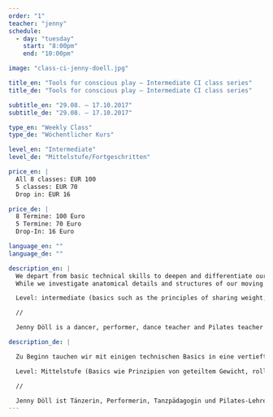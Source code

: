 ```yaml
---
order: "1"
teacher: "jenny"
schedule:
  - day: "tuesday"
    start: "8:00pm"
    end: "10:00pm"

image: "class-ci-jenny-doell.jpg"

title_en: "Tools for conscious play – Intermediate CI class series"
title_de: "Tools for conscious play – Intermediate CI class series"

subtitle_en: "29.08. – 17.10.2017"
subtitle_de: "29.08. – 17.10.2017"

type_en: "Weekly Class"
type_de: "Wöchentlicher Kurs"

level_en: "Intermediate"
level_de: "Mittelstufe/Fortgeschritten"

price_en: |
  All 8 classes: EUR 100      
  5 classes: EUR 70    
  Drop in: EUR 16

price_de: |
  8 Termine: 100 Euro    
  5 Termine: 70 Euro    
  Drop-In: 16 Euro

language_en: ""
language_de: ""

description_en: |
  We depart from basic technical skills to deepen and differentiate our perception of our own and our partners’ bodies. From there we broaden our spectrum of possibilities for improvised contact dances by either exploring different principles for moving together or working with set pathways.
  While we investigate anatomical details and structures of our moving bodies – alone and in contact – we develop our CI-practice towards a greater ease in dealing with all sorts of physical challenges. Technique is important for me not as an end in itself, but as a tool for supporting our never ending journey towards (more) freedom of choice – in the dance as well as ideally in daily life. We will mix the technical inquiry with some profound silliness and playful curiosity. Sweaty and wild dances and precision don’t have to be opposites! Come prepared for some concentrated play and you probably get a chance to experience yourself as having/being a moving, sensing, feeling and expressing body in a fresh and new way and find satisfying as well as interesting dances.  

  Level: intermediate (basics such as the principles of sharing weight, rolling point of contact or feeling comfortable supporting 100% weight of another person on low and medium level should be there). If you are insecure about your level of experience, but think that sounds so much fun that you want to do it, get in touch with me.    

  //  

  Jenny Döll is a dancer, performer, dance teacher and Pilates teacher and holds a degree in movement- and music education. She has been practicing CI for over 15 years, has taught in Freiburg, Berlin, and in CI-festivals in Germany and Romania, is a co-initiator of the Contact Improvisation Collective Freiburg and a co-founded the Berlin Underscore Group. Besides Contact Improvisation she practices release-based techniques, instant composition, and is inspired by various somatic practices. She sees the body as a medium for experience of the self and the world: With the body we interact with our environment which generates information which then generates further interactions. In daily life these interactions are mainly used for the purpose of functioning and mostly happen unconsciously whereas in dance (or art in general) they can become expressions of freedom. In her recent work she is exploring Contact Improvisation in performance as well as the meeting of improvised dance and improvised music in collective instant composition.  

description_de: |

  Zu Beginn tauchen wir mit einigen technischen Basics in eine vertiefte Körperwahrnehmung ein und differenzieren das Spüren unseres eigenen Körpers sowie das unserer Partner*innen. Von dort aus erweitern wir das Spektrum unserer Möglichkeiten für den CI-Tanz, indem wir verschiedene Prinzipien, sich gemeinsam zu bewegen, entweder durch feste Bewegungsfolgen oder mit offeneren Aufgabenstellungen erkunden. Während wir anatomischen Details nachspüren und die Architektur unseres Körpers – allein und in Kontakt mit anderen Körpern – erkunden entwickeln wir unsere CI-Praxis hin zu einer größeren Leichtigkeit im Umgang mit verschiedenen Arten von physischer Herausforderung. Technik ist für mich kein Selbstzweck sondern dient als Werkzeug, um Vielfalt zu unterstützen und unsere Entscheidungsfreiheit zu erweitern – im Tanz wie idealerweise ebenso im Alltag. Wir vermengen die technische Erkundung mit einer guten Portion profundem Blödsinn und verspielter Neugier. Wilde, verschwitzte Tänze und Präzision müssen kein Gegensatz sein! Kommt mit einer Offenheit für konzentriertes Spiel und erlebt es ein/en bewegten, spürenden, ausdrucksvollen Körper zu haben/zu sein und eine frische Tanzerfahrung mitzunehmen.  

  Level: Mittelstufe (Basics wie Prinzipien von geteiltem Gewicht, rollendem Kontaktpunkt oder sich sicher fühlen in der niedrigen bis mittleren Ebene das volle Gewicht eines Partners zu unterstützen sollten vorhanden sein). Solltest du bezüglich deines Erfahrungslevels unsicher sein, aber sehr gern mitmachen wollen, kontaktiere mich gern.   

  //  

  Jenny Döll ist Tänzerin, Performerin, Tanzpädagogin und Pilates-Lehrerin und hat ein Diplom in Musik-und Bewegungserziehung. Sie praktiziert CI seit über 15 Jahren, unterrichtete in Freiburg, Berlin, auf CI-Festivals in Deutschland und Rumänien, ist Mitinitiatorin des Contact Improvisation Kollektivs Freiburg, und der Berliner Underscore-Gruppe. Neben Contact Improvisation praktiziert sie Release-basierte Tanztechniken, Instant Composition und ist inspiriert von verschiedenen Körperarbeitstechniken. Sie betrachtet den Körper als Medium zur Erfahrung von Selbst und Welt. Mit ihm treten wir in Interaktion mit meiner Umwelt, was uns Informationen gibt, was wiederum weitere Interaktionen generiert. Im Alltag sind diese Interaktionen zumeist zweck- und überlebensgebunden und häufig unbewusst, während sie im Tanz zum Ausdruck von Freiheit werden können. In letzter Zeit fokussiert sich ihre Arbeit auf Contact Improvisation in/als Performance und dem Zusammentreffen von improvisierter Musik und improvisiertem Tanz als kollektive Instant Composition.
---
```

